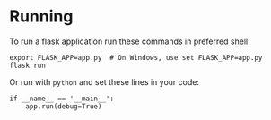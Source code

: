 # Running

To run a flask application run these commands in preferred shell:

```shell
export FLASK_APP=app.py  # On Windows, use set FLASK_APP=app.py
flask run
```


Or run with `python` and set these lines in your code:

```shell
if __name__ == '__main__':
	app.run(debug=True)
```
